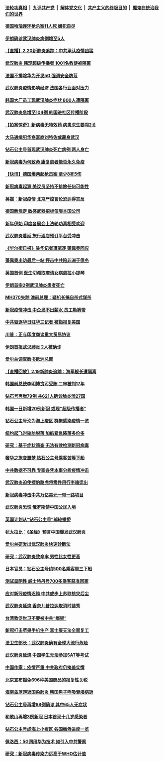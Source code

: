 ####  [法轮功真相](../../../../basic/blob/master/README.md?t=02210102) &nbsp;|&nbsp; [九评共产党](../../../../9ping.md/blob/master/README.md?t=02210102) &nbsp;|&nbsp; [解体党文化](../../../../jtdwh.md/blob/master/README.md?t=02210102)  &nbsp;|&nbsp; [共产主义的终极目的](../../../../gczydzjmd.md/blob/master/README.md?t=02210102) &nbsp;|&nbsp; [魔鬼在统治我们的世界](../../../../mgztzwmdsj.md/blob/master/README.md?t=02210102) 

#### [德国哈瑙连环枪杀案11人死 嫌犯自尽](../pages/nsc418/n11883151.md?t=02210102) 

#### [伊朗确诊武汉肺炎病例增至5人](../pages/nsc418/n11883308.md?t=02210102) 

#### [【直播】2.20新肺炎追踪：中共承认疫情凶猛](../pages/nsc418/n11883291.md?t=02210102) 

#### [武汉肺炎 韩现超级传播者 1001名教徒被隔离](../pages/nsc418/n11883162.md?t=02210102) 

#### [法国不排除华为开发5G 强调安全防范](../pages/nsc418/n11882964.md?t=02210102) 

#### [武汉肺炎疫情影响经济 法国各行业面对压力](../pages/nsc418/n11883033.md?t=02210102) 

#### [韩国大厂员工现武汉肺炎症状 800人遭隔离](../pages/nsc418/n11882849.md?t=02210102) 

#### [武汉肺炎急增至104例 韩国进社区传播阶段](../pages/nsc418/n11882544.md?t=02210102) 

#### [【拍案惊奇】新病毒无特效药 病患求生要闯2关](../pages/nsc418/n11881829.md?t=02210102) 

#### [大马通缉犯华裔富商刘特佐或藏身武汉](../pages/nsc418/n11882264.md?t=02210102) 

#### [钻石公主号首现武汉肺炎死亡病例 两人身亡](../pages/nsc418/n11882013.md?t=02210102) 

#### [新冠病毒为何致命 康复患者能否永久免疫](../pages/nsc418/n11881488.md?t=02210102) 

#### [【快讯】德国爆两起枪击案 至少8死5伤](../pages/nsc418/n11881802.md?t=02210102) 

#### [新冠病毒起源 美议员坚持不排除任何可能性](../pages/nsc418/n11881179.md?t=02210102) 

#### [英媒：新冠疫情 北京严控言论恐适得其反](../pages/nsc418/n11881601.md?t=02210102) 

#### [德国新规定 敏感武器招标仅限本国公司](../pages/nsc418/n11880836.md?t=02210102) 

#### [新年伊始 印度各展会上法轮功真相受欢迎](../pages/nsc418/n11881255.md?t=02210102) 

#### [武汉肺炎蔓延 旅行酒店预订平台受冲击](../pages/nsc418/n11881177.md?t=02210102) 

#### [《华尔街日报》驻华记者遭驱逐 蓬佩奥回应](../pages/nsc418/n11881166.md?t=02210102) 

#### [蓬佩奥出访最后一站 抨击中共陷非洲于债务](../pages/nsc418/n11881006.md?t=02210102) 

#### [英国首例 医生切颅取瘤请女病患拉小提琴](../pages/nsc418/n11881095.md?t=02210102) 

#### [伊朗首宗2例武汉肺炎患者死亡](../pages/nsc418/n11881010.md?t=02210102) 

#### [MH370失踪 澳前总理：疑机长搞自杀式谋杀](../pages/nsc418/n11880858.md?t=02210102) 

#### [新冠疫情冲击 中企发不出薪水 员工勒裤带](../pages/nsc418/n11880947.md?t=02210102) 

#### [中共驱逐华日驻华三记者 被指报复美国](../pages/nsc418/n11880777.md?t=02210102) 

#### [川普：正与印度商谈重大贸易协议](../pages/nsc418/n11880861.md?t=02210102) 

#### [伊朗首报武汉肺炎 2人被确诊](../pages/nsc418/n11880469.md?t=02210102) 

#### [爱尔兰调查脸书欧洲总部](../pages/nsc418/n11878555.md?t=02210102) 

#### [【直播回放】2.19新肺炎追踪：海军舰长遭隔离](../pages/nsc418/n11880326.md?t=02210102) 

#### [韩国前总统李明博贪污受贿 二审被判17年](../pages/nsc418/n11880383.md?t=02210102) 

#### [钻石号再增79例 共621人确诊肺炎涉27国](../pages/nsc418/n11880283.md?t=02210102) 

#### [韩国一日新增20例新冠 或现“超级传播者”](../pages/nsc418/n11880212.md?t=02210102) 

#### [钻石公主号沦为海上疫区 群聚感染疫情一览](../pages/nsc418/n11879764.md?t=02210102) 

#### [纽约起飞时轮胎脱落 加航紧急降落多伦多](../pages/nsc418/n11879655.md?t=02210102) 

#### [研究：基于症状筛查 无法有效检测新冠病毒](../pages/nsc418/n11879260.md?t=02210102) 

#### [奢华之旅变噩梦 钻石公主号乘客苦等下船](../pages/nsc418/n11879192.md?t=02210102) 

#### [中共数据不可靠 专家各凭本事分析疫情冲击](../pages/nsc418/n11879025.md?t=02210102) 

#### [武汉肺炎迫使捷豹路虎将零件用行李箱运出](../pages/nsc418/n11878522.md?t=02210102) 

#### [新冠病毒冲击中共万亿美元一带一路项目](../pages/nsc418/n11878657.md?t=02210102) 

#### [武汉肺炎恐慌 俄罗斯禁中国公民入境](../pages/nsc418/n11878481.md?t=02210102) 

#### [英国计划从“钻石公主号”邮轮撤侨](../pages/nsc418/n11878414.md?t=02210102) 

#### [犹太拉比：《圣经》预言中国爆发武汉肺炎](../pages/nsc418/n11878048.md?t=02210102) 

#### [爱尔兰研发出武汉肺炎快速诊断法](../pages/nsc418/n11878450.md?t=02210102) 

#### [研究：武汉肺炎致命率 男性比女性更高](../pages/nsc418/n11878396.md?t=02210102) 

#### [日本官员：钻石公主号约500名乘客周三下船](../pages/nsc418/n11878240.md?t=02210102) 

#### [测试呈阴性 威士特丹号700多乘客获准回家](../pages/nsc418/n11878178.md?t=02210102) 

#### [应对新冠疫情迟钝 中共或步上苏联核灾后尘](../pages/nsc418/n11878260.md?t=02210102) 

#### [武汉肺炎延烧 香奈儿普拉达取消时装秀](../pages/nsc418/n11878005.md?t=02210102) 

#### [台湾敦促世卫不要被中共“绑架”](../pages/nsc418/n11878159.md?t=02210102) 

#### [新冠打击苹果手机生产 富士康无法全面复工](../pages/nsc418/n11878075.md?t=02210102) 

#### [法卫生部长：武汉肺炎确有全球大流行危险](../pages/nsc418/n11878000.md?t=02210102) 

#### [武汉肺炎延烧 中国学生无法参加SAT等考试](../pages/nsc418/n11877750.md?t=02210102) 

#### [中国作家：疫情严重 中共政府仍掩盖实情](../pages/nsc418/n11877907.md?t=02210102) 

#### [北京宣布豁免696种美国商品的报复性关税](../pages/nsc418/n11877712.md?t=02210102) 

#### [海南岛旅游返国染肺炎 韩国男子呼吸衰竭病逝](../pages/nsc418/n11877519.md?t=02210102) 

#### [钻石公主号再增88例确诊 其中65人无症状](../pages/nsc418/n11877448.md?t=02210102) 

#### [和歌山再增3例新冠 日本首现十几岁感染者](../pages/nsc418/n11877298.md?t=02210102) 

#### [钻石公主号成海上小疫区 各国撤侨进度一览](../pages/nsc418/n11876958.md?t=02210102) 

#### [佩洛西：5G网用华为技术 如引入中共警察](../pages/nsc418/n11876458.md?t=02210102) 

#### [研究：新冠病毒传染力远高于WHO估计值](../pages/nsc418/n11876385.md?t=02210102) 

